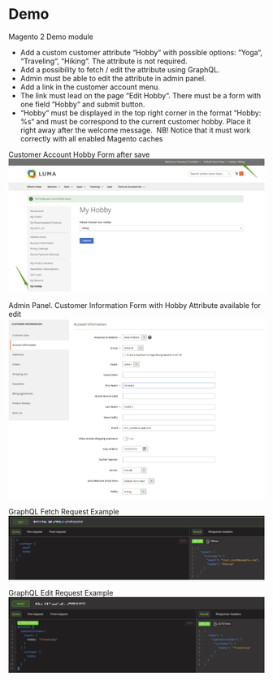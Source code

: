 # Demo
Magento 2 Demo module

- Add a custom customer attribute “Hobby“ with possible options: “Yoga“, “Traveling“, “Hiking“. The attribute is not required.
- Add a possibility to fetch / edit the attribute using GraphQL.
- Admin must be able to edit the attribute in admin panel.
- Add a link in the customer account menu.
- The link must lead on the page “Edit Hobby“. There must be a form with one field “Hobby“ and submit button.
- “Hobby“ must be displayed in the top right corner in the format “Hobby: %s“ and must be correspond to the current customer hobby. Place it right away after the welcome message. 
NB! Notice that it must work correctly with all enabled Magento caches

Customer Account Hobby Form after save
![plot](./readme/hobby-form.png)

Admin Panel. Customer Information Form with Hobby Attribute available for edit
![plot](./readme/admin-panel-customer-information-form.png)

GraphQL Fetch Request Example
![plot](./readme/graphql-fetch-request.png)

GraphQL Edit Request Example
![plot](./readme/graphql-edit-request.png)
